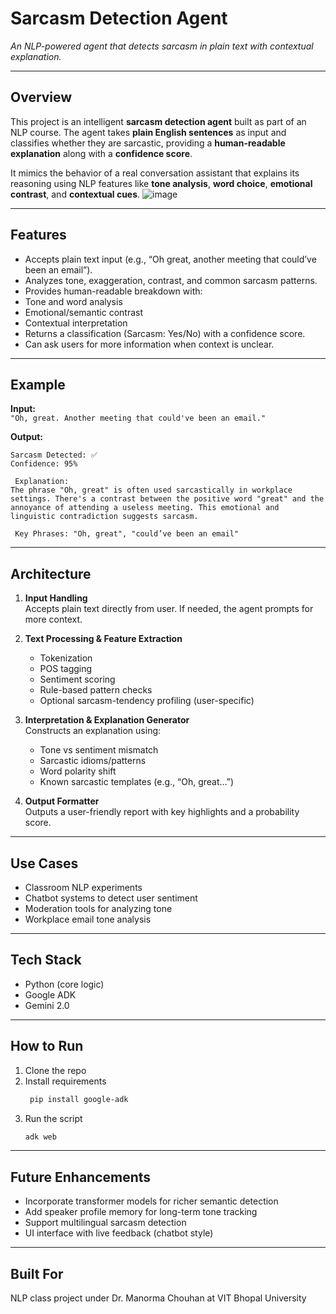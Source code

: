 
# Sarcasm Detection Agent  
*An NLP-powered agent that detects sarcasm in plain text with contextual explanation.*

---

## Overview

This project is an intelligent **sarcasm detection agent** built as part of an NLP course. The agent takes **plain English sentences** as input and classifies whether they are sarcastic, providing a **human-readable explanation** along with a **confidence score**.

It mimics the behavior of a real conversation assistant that explains its reasoning using NLP features like **tone analysis**, **word choice**, **emotional contrast**, and **contextual cues**.
![image](https://github.com/user-attachments/assets/dd76b9ec-04f2-4ef7-a3c3-6b010ae058f1)


---

## Features

-  Accepts plain text input (e.g., “Oh great, another meeting that could’ve been an email”).
-  Analyzes tone, exaggeration, contrast, and common sarcasm patterns.
-  Provides human-readable breakdown with:
  - Tone and word analysis  
  - Emotional/semantic contrast  
  - Contextual interpretation  
-  Returns a classification (Sarcasm: Yes/No) with a confidence score.
-  Can ask users for more information when context is unclear.

---

## Example

**Input:**  
`"Oh, great. Another meeting that could've been an email."`

**Output:**  
```
Sarcasm Detected: ✅  
Confidence: 95%

 Explanation:
The phrase "Oh, great" is often used sarcastically in workplace settings. There's a contrast between the positive word "great" and the annoyance of attending a useless meeting. This emotional and linguistic contradiction suggests sarcasm.

 Key Phrases: "Oh, great", "could’ve been an email"
```

---

## Architecture

1. **Input Handling**  
   Accepts plain text directly from user. If needed, the agent prompts for more context.

2. **Text Processing & Feature Extraction**  
   - Tokenization  
   - POS tagging  
   - Sentiment scoring  
   - Rule-based pattern checks  
   - Optional sarcasm-tendency profiling (user-specific)

3. **Interpretation & Explanation Generator**  
   Constructs an explanation using:
   - Tone vs sentiment mismatch  
   - Sarcastic idioms/patterns  
   - Word polarity shift  
   - Known sarcastic templates (e.g., “Oh, great…”)

4. **Output Formatter**  
   Outputs a user-friendly report with key highlights and a probability score.

---

##  Use Cases

- Classroom NLP experiments  
- Chatbot systems to detect user sentiment  
- Moderation tools for analyzing tone  
- Workplace email tone analysis

---

## Tech Stack

- Python (core logic)  
- Google ADK
- Gemini 2.0


---

## How to Run

1. Clone the repo  
2. Install requirements  
   ```bash
    pip install google-adk
   ```
3. Run the script  
   ```bash
   adk web
   ```

---

## Future Enhancements

- Incorporate transformer models for richer semantic detection  
- Add speaker profile memory for long-term tone tracking  
- Support multilingual sarcasm detection  
- UI interface with live feedback (chatbot style)

---

##  Built For  
NLP class project under Dr. Manorma Chouhan at VIT Bhopal University
